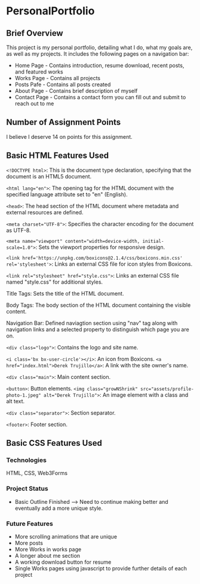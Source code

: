 # PersonalPortfolio

## Brief Overview
This project is my personal portfolio, detailing what I do, what my goals are, as well as my projects.
It includes the following pages on a navigation bar:
- Home Page - Contains introduction, resume download, recent posts, and featured works
- Works Page - Contains all projects
- Posts Pafe - Contains all posts created
- About Page - Contains brief description of myself
- Contact Page - Contains a contact form you can fill out and submit to reach out to me

## Number of Assignment Points
I believe I deserve 14 on points for this assignment.

## Basic HTML Features Used
```<!DOCTYPE html>```: This is the document type declaration, specifying that the document is an HTML5 document.

```<html lang="en">```: The opening tag for the HTML document with the specified language attribute set to "en" (English).

```<head>```: The head section of the HTML document where metadata and external resources are defined.

```<meta charset="UTF-8">```: Specifies the character encoding for the document as UTF-8.

```<meta name="viewport" content="width=device-width, initial-scale=1.0">```: Sets the viewport properties for responsive design.

```<link href='https://unpkg.com/boxicons@2.1.4/css/boxicons.min.css' rel='stylesheet'>```: Links an external CSS file for icon styles from Boxicons.

```<link rel="stylesheet" href="style.css">```: Links an external CSS file named "style.css" for additional styles.

Title Tags: Sets the title of the HTML document.

Body Tags: The body section of the HTML document containing the visible content.

Navigation Bar: Defined naviagtion section using "nav" tag along with navigation links and a selected property to distinguish which page you are on.

```<div class="logo">```: Contains the logo and site name.

```<i class='bx bx-user-circle'></i>```: An icon from Boxicons.
```<a href="index.html">Derek Trujillo</a>```: A link with the site owner's name.

```<div class="main">```: Main content section.

```<button>```: Button elements.
```<img class="growNShrink" src="assets/profile-photo-1.jpeg" alt="Derek Trujillo">```: An image element with a class and alt text.

```<div class="separator">```: Section separator.

```<footer>```: Footer section.

## Basic CSS Features Used



### Technologies
HTML, CSS, Web3Forms

### Project Status
- Basic Outline Finished
    --> Need to continue making better and eventually add a more unique style.

### Future Features
- More scrolling animations that are unique
- More posts
- More Works in works page
- A longer about me section
- A working download button for resume
- Single Works pages using javascript to provide further details of each project